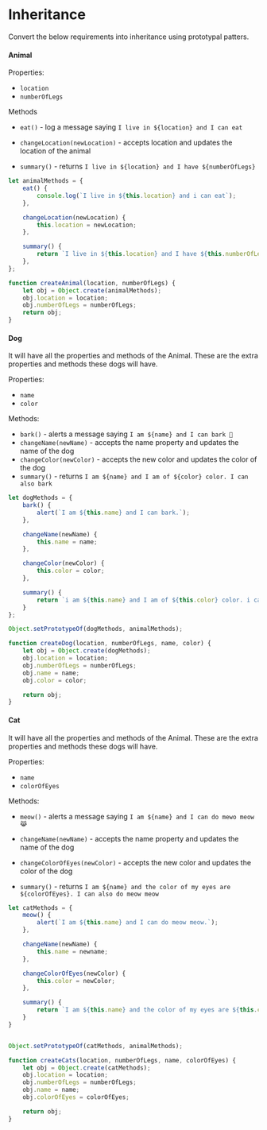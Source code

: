# Inheritance

Convert the below requirements into inheritance using prototypal patters.

#### Animal

Properties:

- `location`
- `numberOfLegs`

Methods

- `eat()` - log a message saying `I live in ${location} and I can eat`

- `changeLocation(newLocation)` - accepts location and updates the location of the animal

- `summary()` - returns `I live in ${location} and I have ${numberOfLegs}`


```js
let animalMethods = {
    eat() {
        console.log(`I live in ${this.location} and i can eat`);
    },

    changeLocation(newLocation) {
        this.location = newLocation;
    },

    summary() {
        return `I live in ${this.location} and I have ${this.numberOfLegs}.`;
    },
};

function createAnimal(location, numberOfLegs) {
    let obj = Object.create(animalMethods);
    obj.location = location;
    obj.numberOfLegs = numberOfLegs;
    return obj;
}
```

#### Dog

It will have all the properties and methods of the Animal. These are the extra properties and methods these dogs will have.

Properties:

- `name`
- `color`

Methods:

- `bark()` - alerts a message saying `I am ${name} and I can bark 🐶`
- `changeName(newName)` - accepts the name property and updates the name of the dog
- `changeColor(newColor)` - accepts the new color and updates the color of the dog
- `summary()` - returns `I am ${name} and I am of ${color} color. I can also bark`


```js
let dogMethods = {
    bark() {
        alert(`I am ${this.name} and I can bark.`);
    },

    changeName(newName) {
        this.name = name;
    },

    changeColor(newColor) {
        this.color = color;
    },

    summary() {
        return `i am ${this.name} and I am of ${this.color} color. i can also bark.`;
    }
};

Object.setPrototypeOf(dogMethods, animalMethods);

function createDog(location, numberOfLegs, name, color) {
    let obj = Object.create(dogMethods);
    obj.location = location;
    obj.numberOfLegs = numberOfLegs;
    obj.name = name;
    obj.color = color;

    return obj;
}

```

#### Cat

It will have all the properties and methods of the Animal. These are the extra properties and methods these dogs will have.

Properties:

- `name`
- `colorOfEyes`

Methods:

- `meow()` - alerts a message saying `I am ${name} and I can do mewo meow 😹`

- `changeName(newName)` - accepts the name property and updates the name of the dog

- `changeColorOfEyes(newColor)` - accepts the new color and updates the color of the dog

- `summary()` - returns `I am ${name} and the color of my eyes are ${colorOfEyes}. I can also do meow meow`

```js
let catMethods = {
    meow() {
        alert(`I am ${this.name} and I can do meow meow.`);
    },

    changeName(newName) {
        this.name = newname;
    },

    changeColorOfEyes(newColor) {
        this.color = newColor;
    },

    summary() {
        return `I am ${this.name} and the color of my eyes are ${this.colorOfEyes}. I can also do meow meow.`;
    }
}


Object.setPrototypeOf(catMethods, animalMethods);

function createCats(location, numberOfLegs, name, colorOfEyes) {
    let obj = Object.create(catMethods);
    obj.location = location;
    obj.numberOfLegs = numberOfLegs;
    obj.name = name;
    obj.colorOfEyes = colorOfEyes;

    return obj;
}


```